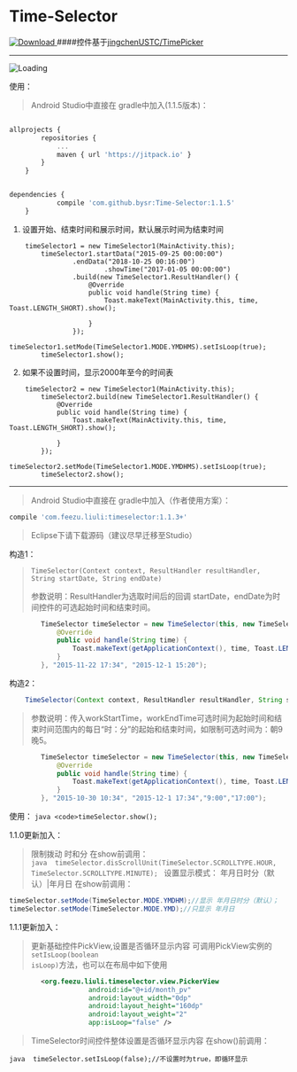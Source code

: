# Time-Selector
[ ![Download](https://api.bintray.com/packages/liuli/maven/Time-Selector/images/download.svg) ](https://bintray.com/liuli/maven/Time-Selector/_latestVersion) 
####控件基于[jingchenUSTC/TimePicker](https://github.com/jingchenUSTC/TimePicker "感谢jingchenUSTC" )

---


![Loading](http://7xosuk.com1.z0.glb.clouddn.com/aaa.gif)




使用： 
>Android Studio中直接在 gradle中加入(1.1.5版本)：

```javascript

allprojects {
		repositories {
			...
			maven { url 'https://jitpack.io' }
		}
	}


dependencies {
	        compile 'com.github.bysr:Time-Selector:1.1.5'
	}

```

1. 设置开始、结束时间和展示时间，默认展示时间为结束时间
```
    timeSelector1 = new TimeSelector1(MainActivity.this);
        timeSelector1.startData("2015-09-25 00:00:00")
                .endData("2018-10-25 00:16:00")
                        .showTime("2017-01-05 00:00:00")
                .build(new TimeSelector1.ResultHandler() {
                    @Override
                    public void handle(String time) {
                        Toast.makeText(MainActivity.this, time, Toast.LENGTH_SHORT).show();

                    }
                });
        timeSelector1.setMode(TimeSelector1.MODE.YMDHMS).setIsLoop(true);
        timeSelector1.show();
```

2. 如果不设置时间，显示2000年至今的时间表
```
    timeSelector2 = new TimeSelector1(MainActivity.this);
        timeSelector2.build(new TimeSelector1.ResultHandler() {
            @Override
            public void handle(String time) {
                Toast.makeText(MainActivity.this, time, Toast.LENGTH_SHORT).show();

            }
        });
        timeSelector2.setMode(TimeSelector1.MODE.YMDHMS).setIsLoop(true);
        timeSelector2.show();
```



---



>Android Studio中直接在 gradle中加入（作者使用方案）：
```javascript
compile 'com.feezu.liuli:timeselector:1.1.3+' 
```
>Eclipse下请下载源码（建议尽早迁移至Studio）

构造1：
><pre><code>TimeSelector(Context context, ResultHandler resultHandler, String startDate, String endDate)</code></pre>
>参数说明：ResultHandler为选取时间后的回调 startDate，endDate为时间控件的可选起始时间和结束时间。
```java
        TimeSelector timeSelector = new TimeSelector(this, new TimeSelector.ResultHandler() {
            @Override
            public void handle(String time) {
                Toast.makeText(getApplicationContext(), time, Toast.LENGTH_LONG).show();
            }
        }, "2015-11-22 17:34", "2015-12-1 15:20");
```

构造2：
```java 
	TimeSelector(Context context, ResultHandler resultHandler, String startDate, String endDate, String workStartTime, String workEndTime)
```
>参数说明：传入workStartTime，workEndTime可选时间为起始时间和结束时间范围内的每日“时：分”的起始和结束时间，如限制可选时间为：朝9晚5。
```java 
		TimeSelector timeSelector = new TimeSelector(this, new TimeSelector.ResultHandler() {
            @Override
            public void handle(String time) {
                Toast.makeText(getApplicationContext(), time, Toast.LENGTH_LONG).show();
            }
        }, "2015-10-30 10:34", "2015-12-1 17:34","9:00","17:00");
```
使用：
```java <code>timeSelector.show();```


1.1.0更新加入：
>限制拨动 时和分
在show前调用：     
```java  timeSelector.disScrollUnit(TimeSelector.SCROLLTYPE.HOUR, TimeSelector.SCROLLTYPE.MINUTE); ```
>设置显示模式： 年月日时分（默认）|年月日
在show前调用：
```java 
timeSelector.setMode(TimeSelector.MODE.YMDHM);//显示 年月日时分（默认）；
timeSelector.setMode(TimeSelector.MODE.YMD);//只显示 年月日
```

1.1.1更新加入：
>更新基础控件PickView,设置是否循环显示内容
可调用PickView实例的<code>setIsLoop(boolean isLoop)</code>方法，也可以在布局中如下使用
```xml
		<org.feezu.liuli.timeselector.view.PickerView
                    android:id="@+id/month_pv"
                    android:layout_width="0dp"
                    android:layout_height="160dp"
                    android:layout_weight="2"
                    app:isLoop="false" /> 
```            
>TimeSelector时间控件整体设置是否循环显示内容
在show()前调用：
        
```java  timeSelector.setIsLoop(false);//不设置时为true，即循环显示 ```



